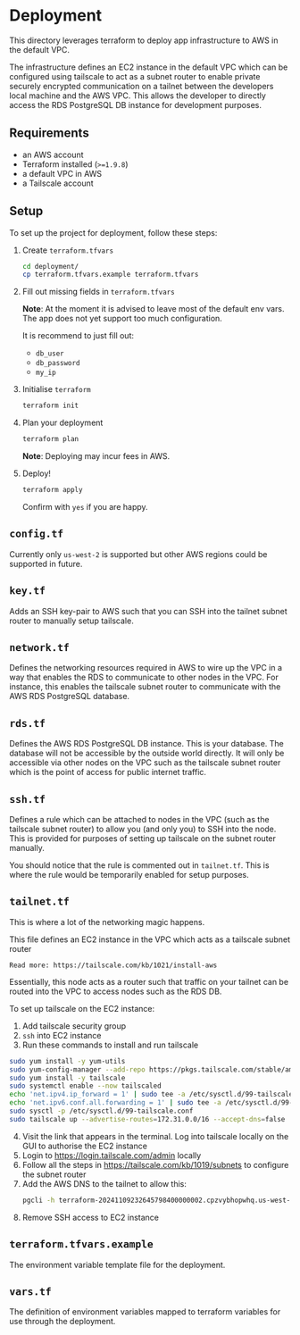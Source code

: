 # Deployment

This directory leverages terraform to deploy app infrastructure to AWS in the default VPC.

The infrastructure defines an EC2 instance in the default VPC which can be configured using tailscale
to act as a subnet router to enable private securely encrypted communication on a tailnet between the 
developers local machine and the AWS VPC. This allows the developer to directly access the RDS 
PostgreSQL DB instance for development purposes.

## Requirements

- an AWS account
- Terraform installed (`>=1.9.8`)
- a default VPC in AWS
- a Tailscale account

## Setup

To set up the project for deployment, follow these steps:

1. Create `terraform.tfvars`

    ```bash
    cd deployment/
    cp terraform.tfvars.example terraform.tfvars
    ```

2. Fill out missing fields in `terraform.tfvars`

    **Note**: At the moment it is advised to leave most of the default env vars. The app
    does not yet support too much configuration. 

    It is recommend to just fill out:
    - `db_user`
    - `db_password`
    - `my_ip`

3. Initialise `terraform`

    ```bash
    terraform init
    ```

4. Plan your deployment

    ```bash
    terraform plan
    ```

    **Note**: Deploying may incur fees in AWS.

5. Deploy!

    ```bash
    terraform apply
    ```

    Confirm with `yes` if you are happy.

## `config.tf`

Currently only `us-west-2` is supported but other AWS regions could be supported in future.

## `key.tf`

Adds an SSH key-pair to AWS such that you can SSH into the tailnet subnet router to manually 
setup tailscale.

## `network.tf`

Defines the networking resources required in AWS to wire up the VPC in a way that enables
the RDS to communicate to other nodes in the VPC. For instance, this enables the tailscale 
subnet router to communicate with the AWS RDS PostgreSQL database.

## `rds.tf`

Defines the AWS RDS PostgreSQL DB instance. This is your database. The database will not be 
accessible by the outside world directly. It will only be accessible via other nodes on the 
VPC such as the tailscale subnet router which is the point of access for public internet traffic.

## `ssh.tf`

Defines a rule which can be attached to nodes in the VPC (such as the tailscale subnet router) to 
allow you (and only you) to SSH into the node. This is provided for purposes of setting up tailscale 
on the subnet router manually.

You should notice that the rule is commented out in `tailnet.tf`. This is where the rule would be temporarily 
enabled for setup purposes.

## `tailnet.tf`

This is where a lot of the networking magic happens.

This file defines an EC2 instance in the VPC which acts as a tailscale subnet router

    Read more: https://tailscale.com/kb/1021/install-aws

Essentially, this node acts as a router such that traffic on your tailnet can be routed into the VPC to access nodes such as the RDS DB.

To set up tailscale on the EC2 instance:

1. Add tailscale security group
2. `ssh` into EC2 instance
3. Run these commands to install and run tailscale
```bash
sudo yum install -y yum-utils
sudo yum-config-manager --add-repo https://pkgs.tailscale.com/stable/amazon-linux/2/tailscale.repo
sudo yum install -y tailscale
sudo systemctl enable --now tailscaled
echo 'net.ipv4.ip_forward = 1' | sudo tee -a /etc/sysctl.d/99-tailscale.conf
echo 'net.ipv6.conf.all.forwarding = 1' | sudo tee -a /etc/sysctl.d/99-tailscale.conf
sudo sysctl -p /etc/sysctl.d/99-tailscale.conf
sudo tailscale up --advertise-routes=172.31.0.0/16 --accept-dns=false
```
4. Visit the link that appears in the terminal. Log into tailscale locally on the GUI to authorise the EC2 instance
5. Login to https://login.tailscale.com/admin locally
6. Follow all the steps in https://tailscale.com/kb/1019/subnets to configure the subnet router
7. Add the AWS DNS to the tailnet to allow this:
    ```bash
    pgcli -h terraform-20241109232645798400000002.cpzvybhopwhq.us-west-2.rds.amazonaws.com -U david -d time_tracker
    ```
8. Remove SSH access to EC2 instance

## `terraform.tfvars.example`

The environment variable template file for the deployment.

## `vars.tf`

The definition of environment variables mapped to terraform variables for use through the deployment.